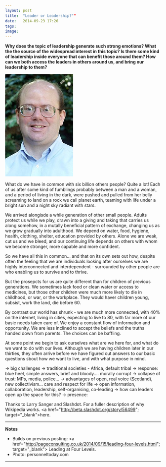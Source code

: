 ```yaml
---
layout: post
title:  "Leader or Leadership?""
date:   2014-09-23 17:26
tags: 
image:
---
```


**Why does the topic of leadership generate such strong emotions? What the the source of the widespread interest in this topic? Is there some kind of leadership inside everyone that can benefit those around them? How can we both access the leaders in others around us, and bring our leadership to them?**

![](/libb/images/larry-sanger.jpg)

What do we have in common with six billion others people? Quite a lot! Each of us after some kind of fumblings probably between a man and a woman, and a period of living in the dark, were pushed and pulled from her belly screaming to land on a rock we call planet earth, teaming with life under a bright sun and a night sky radiant with stars.

We arrived alongisde a while generation of other small people. Adults protect us while we play, drawn into a giving and taking that carries us along somehow, in a mutally beneficial pattern of exchange, changing us as we grow gradually into adulthood. We depend on water, food, hygiene, health, clothing, shelter, education provided by others. Alone we are weak, cut us and we bleed, and our continuing life depends on others with whom we become stronger, more capable and more confident. 

So we have all this in common... and that on its own sets out how, despite often the feeling that we are individuals looking after ourselves we are highly interconnected and interdependent - surrounded by other people are who enabling us to survive and to thrive.

But the prosepcts for us are quite different than for children of previous generations. We sometimes lack food or clean water or access to medicines, but those other children were much more likely to die in childhood, or war, or the workplace. They would haver children young, subsist, work the land, die before 60.

By contrast our world has shrunk - we are much more connected, with 40% on the internet, living in cities, expecting to live to 80, with far more of our basic needs taken care of. We enjoy a constant flow of information and opportunity. We are less inclined to accept the beliefs and the truths handed down from parents. The choices can be baffling.

At some point we begin to ask ourselves what are we here for, and what do we want to do with our lives. Although we are having children later in our thirties, they often arrive before we have figured out answers to our basic questions sbout how we want to live, and with what purpose in mind.

-> big challenges
-> traditional societies - Africa, default tribal
-> response: blue heel, simple answers, brief and bloody.... morally corrupt
-> collapse of trust: MPs, media, police... 
-> advantages of open, real voice (Scotland), new collectivism... care and respect for life
-> open information, collaboration, leadership, self-organising, co-leading
-> how can leaders open up the space for this?
-> presence:     

 





Thanks to Larry Sanger and Slashdot. For a fuller description of why Wikipedia works. <a href="http://beta.slashdot.org/story/56499"; target="_blank">here. </a>


__________________
<b>Notes</b>

* Builds on previous posting: <a href="http://pageconsulting.co.uk/2014/09/15/leading-four-levels.html"; target="_blank"> Leading at Four Levels. </a>
* Photo: personneltoday.com

__________________






